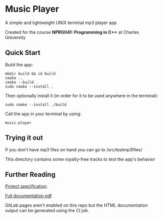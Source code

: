 # Music Player

A simple and lightweight UNIX terminal mp3 player app

Created for the course **NPRG041: Programming in C++** at Charles University

## Quick Start

Build the app:

```
mkdir build && cd build
cmake ..
cmake --build .
sudo cmake --install .
```

Then optionally install it (in order for it to be used anywhere in the terminal):

```
sudo cmake --install ./build
```

Call the app in your terminal by using:

```
music-player 
```

## Trying it out

If you don't have mp3 files on hand you can go to /src/testmp3files/

This directory contains some royalty-free tracks to test the app's behavior 

## Further Reading

[Project specification](docs/project_specification.md).

[Full documentation pdf](docs/doxygen/latex/refman.pdf)

GitLab pages aren't enabled on this repo but the HTML documentation output can be generated using the CI job.

